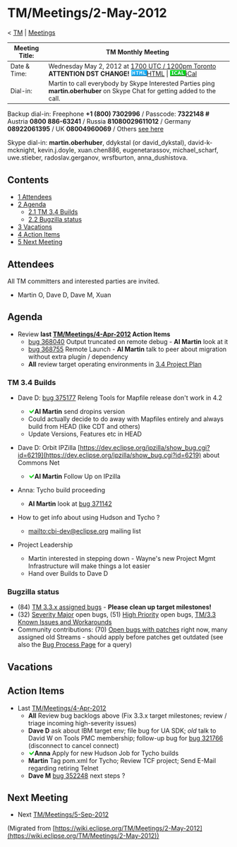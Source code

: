 

TM/Meetings/2-May-2012
======================

< [TM](./TM "TM")‎ | [Meetings](./Meetings "TM/Meetings")

| Meeting Title: | **TM Monthly Meeting** |
| --- | --- |
| Date & Time: | Wednesday May 2, 2012 at [1700 UTC / 1200pm Toronto](http://www.timeanddate.com/worldclock/fixedtime.html?month=5&day=2&year=2012&hour=17&min=00&sec=0&p1=0) **ATTENTION DST CHANGE!**   ![Html.gif](./images/Html.gif)[HTML](http://www.google.com/calendar/embed?src=vn70im36r00qeusu8nme50cils@group.calendar.google.com&ctz=Canada/Toronto) \| ![Ical.gif](./images/Ical.gif)[iCal](http://www.google.com/calendar/ical/vn70im36r00qeusu8nme50cils@group.calendar.google.com/public/basic.ics) |
| Dial-in: | Martin to call everybody by Skype   Interested Parties ping **martin.oberhuber** on Skype Chat for getting added to the call. |

Backup dial-in: Freephone **+1 (800) 7302996** / Passcode: **7322148 #**  
Austria **0800 886-63241** / Russia **81080029611012** / Germany **08922061395** / UK **08004960069** / Others [see here](https://conf.cfer.com/?comp_id=18374&sp_id=154&ac=7322148&an=080088663241%20&login=true&startview=gos)

Skype dial-in: **martin.oberhuber**, ddykstal (or david\_dykstal), david-k-mcknight, kevin.j.doyle, xuan.chen886, eugenetarassov, michael\_scharf, uwe.stieber, radoslav.gerganov, wrsfburton, anna_dushistova.  

Contents
--------

*   [1 Attendees](#Attendees)
*   [2 Agenda](#Agenda)
    *   [2.1 TM 3.4 Builds](#TM-3.4-Builds)
    *   [2.2 Bugzilla status](#Bugzilla-status)
*   [3 Vacations](#Vacations)
*   [4 Action Items](#Action-Items)
*   [5 Next Meeting](#Next-Meeting)

Attendees
---------

All TM committers and interested parties are invited.

*   Martin O, Dave D, Dave M, Xuan

  

Agenda
------

*   Review **last [TM/Meetings/4-Apr-2012](./Meetings/4-Apr-2012 "TM/Meetings/4-Apr-2012") Action Items**
    *   [bug 368040](https://bugs.eclipse.org/bugs/show_bug.cgi?id=368040) Output truncated on remote debug - **AI Martin** look at it
    *   [bug 368755](https://bugs.eclipse.org/bugs/show_bug.cgi?id=368755) Remote Launch - **AI Martin** talk to peer about migration without extra plugin / dependency
    *   **All** review target operating environments in [3.4 Project Plan](https://www.eclipse.org/projects/project-plan.php?planurl=https://www.eclipse.org/tm/development/tm_plan_3_4.xml)

  

### TM 3.4 Builds

*   Dave D: [bug 375177](https://bugs.eclipse.org/bugs/show_bug.cgi?id=375177) Releng Tools for Mapfile release don't work in 4.2
    *   ![Ok green.gif](./images/Ok_green.gif)**AI Martin** send dropins version
    *   Could actually decide to do away with Mapfiles entirely and always build from HEAD (like CDT and others)
    *   Update Versions, Features etc in HEAD

*   Dave D: Orbit IPZilla [https://dev.eclipse.org/ipzilla/show_bug.cgi?id=6219](https://dev.eclipse.org/ipzilla/show_bug.cgi?id=6219) about Commons Net
    *   ![Ok green.gif](./images/Ok_green.gif)**AI Martin** Follow Up on IPzilla

*   Anna: Tycho build proceeding
    *   **AI Martin** look at [bug 371142](https://bugs.eclipse.org/bugs/show_bug.cgi?id=371142)

*   How to get info about using Hudson and Tycho ?
    *   [mailto:cbi-dev@eclipse.org](mailto:cbi-dev@eclipse.org) mailing list

*   Project Leadership
    *   Martin interested in stepping down - Wayne's new Project Mgmt Infrastructure will make things a lot easier
    *   Hand over Builds to Dave D

  

### Bugzilla status

*   (84) [TM 3.3.x assigned bugs](https://bugs.eclipse.org/bugs/buglist.cgi?field0-0-0=target_milestone;query_format=advanced;bug_status=UNCONFIRMED;bug_status=NEW;bug_status=ASSIGNED;bug_status=REOPENED;type0-0-0=substring;value0-0-0=3.3;product=Target%20Management) \- **Please clean up target milestones!**
*   (32) [Severity Major](https://bugs.eclipse.org/bugs/buglist.cgi?query_format=advanced&product=Target+Management&bug_status=UNCONFIRMED&bug_status=NEW&bug_status=ASSIGNED&bug_status=REOPENED&bug_severity=blocker&bug_severity=critical&bug_severity=major&cmdtype=doit) open bugs, (51) [High Priority](https://bugs.eclipse.org/bugs/buglist.cgi?query_format=advanced&product=Target+Management&bug_status=UNCONFIRMED&bug_status=NEW&bug_status=ASSIGNED&bug_status=REOPENED&cmdtype=doit&field0-0-0=priority&type0-0-0=regexp&value0-0-0=P%5B12%5D&field0-0-1=bug_severity&type0-0-1=regexp&value0-0-1=blocker%7Ccritical%7Cmajor) open bugs, [TM/3.3 Known Issues and Workarounds](./3.3_Known_Issues_and_Workarounds "TM/3.3 Known Issues and Workarounds")
*   Community contributions: (70) [Open bugs with patches](https://bugs.eclipse.org/bugs/buglist.cgi?query_format=advanced&product=Target+Management&bug_status=UNCONFIRMED&bug_status=NEW&bug_status=ASSIGNED&bug_status=REOPENED&cmdtype=doit&field0-0-0=attachments.ispatch&type0-0-0=equals&value0-0-0=1) right now, many assigned old Streams - should apply before patches get outdated (see also the [Bug Process Page](https://www.eclipse.org/dsdp/tm/development/bug_process.php) for a query)

  

Vacations
---------

Action Items
------------

*   Last [TM/Meetings/4-Apr-2012](./Meetings/4-Apr-2012 "TM/Meetings/4-Apr-2012")
    *   **All** Review bug backlogs above (Fix 3.3.x target milestones; review / triage incoming high-severity issues)
    *   **Dave D** ask about IBM target env; file bug for UA SDK; _old_ talk to David W on Tools PMC membership; follow-up bug for [bug 321766](https://bugs.eclipse.org/bugs/show_bug.cgi?id=321766) (disconnect to cancel connect)
    *   ![Ok green.gif](./images/Ok_green.gif)**Anna** Apply for new Hudson Job for Tycho builds
    *   **Martin** Tag pom.xml for Tycho; Review TCF project; Send E-Mail regarding retiring Telnet
    *   **Dave M** [bug 352248](https://bugs.eclipse.org/bugs/show_bug.cgi?id=352248) next steps ?

  

Next Meeting
------------

*   Next [TM/Meetings/5-Sep-2012](./Meetings/5-Sep-2012 "TM/Meetings/5-Sep-2012")


(Migrated from [https://wiki.eclipse.org/TM/Meetings/2-May-2012](https://wiki.eclipse.org/TM/Meetings/2-May-2012))